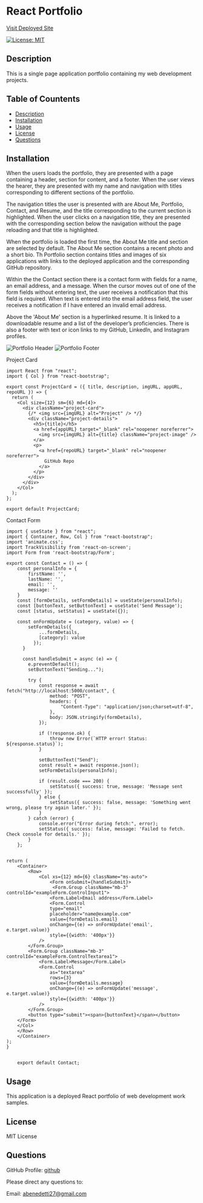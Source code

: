 # React Portfolio

[Visit Deployed Site](https://main--lucent-froyo-82613f.netlify.app/)

[![License: MIT](https://img.shields.io/badge/License-MIT-yellow.svg)](https://opensource.org/licenses/MIT)

## Description <a name="description"></a>

This is a single page application portfolio containing my web development projects.

## Table of Countents 
- [Description](#description)
- [Installation](#installation)
- [Usage](#usage)
- [License](#license)
- [Questions](#questions)

## Installation <a name="installation"></a>
When the users loads the portfolio, they are presented with a page containing a header, section for content, and a footer. When the user views the hearer, they are presented with my name and navigation with titles corresponding to different sections of the portfolio.

The navigation titles the user is presented with are About Me, Portfolio, Contact, and Resume, and the title corresponding to the current section is highlighted. When the user clicks on a navigation title, they are presented with the corresponding section below the navigation without the page reloading and that title is highlighted.

When the portfolio is loaded the first time, the About Me title and section are selected by default. The About Me section contains a recent photo and a short bio. Th Portfolio section contains titles and images of six applications with links to the deployed application and the corresponding GitHub repository. 

Within the the Contact section there is a contact form with fields for a name, an email address, and a message. When the cursor moves out of one of the form fields without entering text, the user receives a notification that this field is required.
When text is entered into the email address field, the user receives a notification if I have entered an invalid email address.

Above the 'About Me' section is a hyperlinked resume. It is linked to a downloadable resume and a list of the developer’s proficiencies. There is also a footer with text or icon links to my GitHub, LinkedIn, and Instagram profiles. 

![Portfolio Header](image.png)
![Portfolio Footer](image-1.png)


Project Card
```
import React from "react";
import { Col } from "react-bootstrap";

export const ProjectCard = ({ title, description, imgURL, appURL, repoURL }) => {
  return (
    <Col size={12} sm={6} md={4}>
      <div className="project-card">
        {/* <img src={imgURL} alt="Project" /> */}
        <div className="project-details">
          <h5>{title}</h5>
          <a href={appURL} target="_blank" rel="noopener noreferrer">
            <img src={imgURL} alt={title} className="project-image" />
          </a>
          <p>
            <a href={repoURL} target="_blank" rel="noopener noreferrer">
              GitHub Repo
            </a>
          </p>
        </div>
      </div>
    </Col>
  );
};

export default ProjectCard;

```
Contact Form
```
import { useState } from "react";
import { Container, Row, Col } from "react-bootstrap";
import 'animate.css';
import TrackVisibility from 'react-on-screen';
import Form from 'react-bootstrap/Form';

export const Contact = () => {
    const personalInfo = {
        firstName: '',
        lastName: '',
        email: '',
        message: ''
    }
    const [formDetails, setFormDetails] = useState(personalInfo);
    const [buttonText, setButtonText] = useState('Send Message');
    const [status, setStatus] = useState({});

    const onFormUpdate = (category, value) => {
        setFormDetails({
            ...formDetails,
            [category]: value
          });
      }

      const handleSubmit = async (e) => {
        e.preventDefault();
        setButtonText("Sending...");
    
        try {
            const response = await fetch("http://localhost:5000/contact", {
                method: "POST",
                headers: {
                    "Content-Type": "application/json;charset=utf-8",
                },
                body: JSON.stringify(formDetails),
            });
    
            if (!response.ok) {
                throw new Error(`HTTP error! Status: ${response.status}`);
            }
    
            setButtonText("Send");
            const result = await response.json();
            setFormDetails(personalInfo);
    
            if (result.code === 200) {
                setStatus({ success: true, message: 'Message sent successfully' });
            } else {
                setStatus({ success: false, message: 'Something went wrong, please try again later.' });
            }
        } catch (error) {
            console.error("Error during fetch:", error);
            setStatus({ success: false, message: 'Failed to fetch. Check console for details.' });
        }
    };
    

return (
    <Container>
        <Row>
            <Col xs={12} md={6} className="ms-auto">
                <Form onSubmit={handleSubmit}>
                 <Form.Group className="mb-3" controlId="exampleForm.ControlInput1">
                <Form.Label>Email address</Form.Label>
                <Form.Control
                type="email"
                placeholder="name@example.com"
                value={formDetails.email}
                onChange={(e) => onFormUpdate('email', e.target.value)}
                style={{width: '400px'}}
            />
        </Form.Group>
        <Form.Group className="mb-3" controlId="exampleForm.ControlTextarea1">
            <Form.Label>Message</Form.Label>
            <Form.Control
                as="textarea"
                rows={3}
                value={formDetails.message}
                onChange={(e) => onFormUpdate('message', e.target.value)}
                style={{width: '400px'}}
            />
        </Form.Group>
        <button type="submit"><span>{buttonText}</span></button>
    </Form>
    </Col>
    </Row>
    </Container>
);
}

    
    export default Contact;

```

## Usage <a name="usage"></a>
This application is a  deployed React portfolio of web development work samples.


## License <a name="license"></a>
MIT License


## Questions <a name="questions"></a>

GitHub Profile: [github](https://github.com/abenedetti27)

Please direct any questions to:

Email: abenedetti27@gmail.com